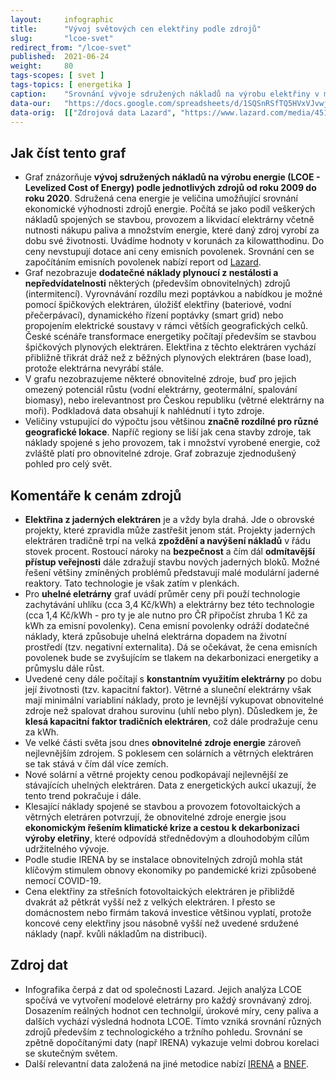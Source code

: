 ```yaml
---
layout:     infographic
title:      "Vývoj světových cen elektřiny podle zdrojů"
slug:       "lcoe-svet"
redirect_from: "/lcoe-svet"
published:  2021-06-24
weight:     80
tags-scopes: [ svet ]
tags-topics: [ energetika ]
caption:    "Srovnání vývoje sdružených nákladů na výrobu elektřiny v modelových velkých elektrárnách (tzv. utility-scale) od roku 2009 do roku 2020 především z pohledu technologií a trhu. Do ceny nejsou započteny dotace, ceny emisních povolenek ani náklady spojené s vyrovnáním nestálých zdrojů (intermitencí). V grafu jsou zobrazeny obnovitelné zdroje s největším potenciálem rozvoje v České republice."
data-our:   "https://docs.google.com/spreadsheets/d/1SQSnRSfTQ5HVxVJvwj4igfl22hyblYVjDo_INceKy4I"
data-orig:  [["Zdrojová data Lazard", "https://www.lazard.com/media/451419/lazards-levelized-cost-of-energy-version-140.pdf"]]
---
```


## Jak číst tento graf

- Graf znázorňuje **vývoj sdružených nákladů na výrobu energie (LCOE - Levelized Cost of Energy) podle jednotlivých zdrojů od roku 2009 do roku 2020**. Sdružená cena energie je veličina umožňující srovnání ekonomické výhodnosti zdrojů energie. Počítá se jako podíl veškerých nákladů spojených se stavbou, provozem a likvidací elektrárny včetně nutnosti nákupu paliva a množstvím energie, které daný zdroj vyrobí za dobu své životnosti. Uvádíme hodnoty v korunách za kilowatthodinu. Do ceny nevstupují dotace ani ceny emisních povolenek. Srovnání cen se započítáním emisních povolenek nabízí report od [Lazard](https://www.lazard.com/media/451419/lazards-levelized-cost-of-energy-version-140.pdf).
- Graf nezobrazuje **dodatečné náklady plynoucí z nestálosti a nepředvídatelnosti** některých (především obnovitelných) zdrojů (intermitencí). Vyrovnávání rozdílu mezi poptávkou a nabídkou je možné pomocí špičkových elektráren, úložišť elektřiny (bateriové, vodní přečerpávací), dynamického řízení poptávky (smart grid) nebo propojením elektrické soustavy v rámci větších geografických celků. České scénáře transformace energetiky počítají především se stavbou špičkových plynových elektráren. Elektřina z těchto elektráren vychází přibližně třikrát dráž než z běžných plynových elektráren (base load), protože elektrárna nevyrábí stále. 
- V grafu nezobrazujeme některé obnovitelné zdroje, buď pro jejich omezený potenciál růstu (vodní elektrárny, geotermální, spalování biomasy), nebo irelevantnost pro Českou republiku (větrné elektrárny na moři). Podkladová data obsahují k nahlédnutí i tyto zdroje.
- Veličiny vstupující do výpočtu jsou většinou **značně rozdílné pro různé geografické lokace**. Napříč regiony se liší jak cena stavby zdroje, tak náklady spojené s jeho provozem, tak i množství vyrobené energie, což zvláště platí pro obnovitelné zdroje. Graf zobrazuje zjednodušený pohled pro celý svět.


## Komentáře k cenám zdrojů

- **Elektřina z jaderných elektráren** je a vždy byla drahá. Jde o obrovské projekty, které zpravidla může zastřešit jenom stát. Projekty jaderných elektráren tradičně trpí na velká **zpoždění a navýšení nákladů** v řádu stovek procent. Rostoucí nároky na **bezpečnost** a čím dál **odmítavější přístup veřejnosti** dále zdražují stavbu nových jaderných bloků. Možné řešení většiny zmíněných problémů představují malé modulární jaderné reaktory. Tato technologie je však zatím v plenkách.
- Pro **uhelné eletrárny** graf uvádí průměr ceny při použí technologie zachytávání uhlíku (cca 3,4 Kč/kWh) a elektrárny bez této technologie (cca 1,4 Kč/kWh - pro ty je ale nutno pro ČR připočíst zhruba 1 Kč za kWh za emisní povolenky). Cena emisní povolenky odráží dodatečné náklady, která způsobuje uhelná elektrárna dopadem na životní prostředí (tzv. negativní externalita). Dá se očekávat, že cena emisních povolenek bude se zvyšujícím se tlakem na dekarbonizaci energetiky a průmyslu dále růst.
- Uvedené ceny dále počítají s **konstantním využitím elektrárny** po dobu její životnosti (tzv. kapacitní faktor). Větrné a sluneční elektrárny však mají minimální variabliní náklady, proto je levnější vykupovat obnovitelné zdroje než spalovat drahou surovinu (uhlí nebo plyn). Důsledkem je, že **klesá kapacitní faktor tradičních elektráren**, což dále prodražuje cenu za kWh.
- Ve velké části světa jsou dnes **obnovitelné zdroje energie** zároveň nejlevnějším zdrojem. S poklesem cen solárních a větrných elektráren se tak stává v čím dál více zemích.
- Nové solární a větrné projekty cenou podkopávají nejlevnější ze stávajících uhelných elektráren. Data z energetických aukcí ukazují, že tento trend pokračuje i dále.
- Klesající náklady spojené se stavbou a provozem fotovoltaických a větrných eletráren potvrzují, že obnovitelné zdroje energie jsou **ekonomickým řešením klimatické krize a cestou k dekarbonizaci výroby eletřiny**, které odpovídá střednědovým a dlouhodobým cílům udržitelného vývoje.
- Podle studie IRENA by se instalace obnovitelných zdrojů mohla stát klíčovým stimulem obnovy ekonomiky po pandemické krizi způsobené nemocí COVID-19.
- Cena elektřiny za střešních fotovoltaických elektráren je přibliždě dvakrát až pětkrát vyšší než z velkých elektráren. I přesto se domácnostem nebo firmám taková investice většinou vyplatí, protože koncové ceny elektřiny jsou násobně vyšší než uvedené srdužené náklady (např. kvůli nákladům  na distribuci).


## Zdroj dat

- Infografika čerpá z dat od společnosti Lazard. Jejich analýza LCOE spočívá ve vytvoření modelové eletrárny pro každý srovnávaný zdroj. Dosazením reálných hodnot cen technolgií, úrokové míry, ceny paliva a dalších vychází výsledná hodnota LCOE. Tímto vzniká srovnání různých zdrojů především z technologického a tržního pohledu. Srovnání se zpětně dopočítanými daty (např IRENA) vykazuje velmi dobrou korelaci se skutečným světem.
- Další relevantní data založená na jiné metodice nabízí [IRENA](https://www.irena.org/-/media/Files/IRENA/Agency/Publication/2020/Jun/IRENA_Power_Generation_Costs_2019.pdf) a [BNEF](https://assets.bbhub.io/professional/sites/24/BNEF-2021-Executive-Factbook.pdf).


